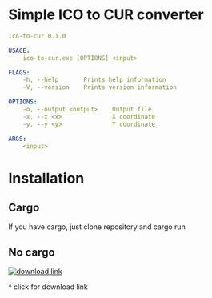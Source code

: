 # Simple ICO to CUR converter

```yaml
ico-to-cur 0.1.0

USAGE:
    ico-to-cur.exe [OPTIONS] <input>

FLAGS:
    -h, --help       Prints help information
    -V, --version    Prints version information

OPTIONS:
    -o, --output <output>    Output file
    -x, --x <x>              X coordinate
    -y, --y <y>              Y coordinate

ARGS:
    <input>
```

# Installation

## Cargo

If you have cargo, just clone repository and cargo run

## No cargo

[![download link](https://i.imgflip.com/83kkdm.jpg)](https://github.com/nopeless/ico-to-cur/releases)

^ click for download link
